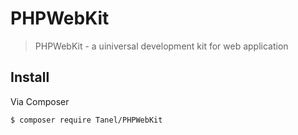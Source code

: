 # PHPWebKit

>  PHPWebKit -  a uiniversal development kit for web application



## Install

Via Composer

``` bash
$ composer require Tanel/PHPWebKit
```
